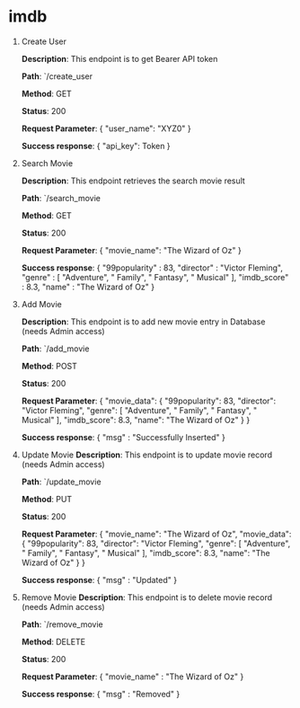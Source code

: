 # imdb

1. Create User

    **Description**: This endpoint is to get Bearer API token

    **Path**: `/create_user

    **Method**: GET

    **Status**: 200
    
    **Request Parameter**:
    {
      "user_name": "XYZ0"
    }

    **Success response**:
    {
      "api_key": Token
    }


2. Search Movie

    **Description**: This endpoint retrieves the search movie result

    **Path**: `/search_movie

    **Method**: GET

    **Status**: 200
    
    **Request Parameter**:
    {
      "movie_name": "The Wizard of Oz"
    }

    **Success response**:
    {
      "99popularity" : 83,
      "director" : "Victor Fleming",
      "genre" : [
        "Adventure",
        " Family",
        " Fantasy",
        " Musical"
      ],
      "imdb_score" : 8.3,
      "name" : "The Wizard of Oz"
    }

3. Add Movie

    **Description**: This endpoint is to add new movie entry in Database (needs Admin access)

    **Path**: `/add_movie

    **Method**: POST

    **Status**: 200
    
    **Request Parameter**:
    {
      "movie_data": {
        "99popularity": 83,
        "director": "Victor Fleming",
        "genre": [
          "Adventure",
          " Family",
          " Fantasy",
          " Musical"
        ],
        "imdb_score": 8.3,
        "name": "The Wizard of Oz"
      }
    }

    **Success response**:
    {
      "msg" : "Successfully Inserted"
    }
  
4. Update Movie
    **Description**: This endpoint is to update movie record (needs Admin access)

    **Path**: `/update_movie

    **Method**: PUT

    **Status**: 200
    
    **Request Parameter**:
    {
      "movie_name": "The Wizard of Oz",
      "movie_data": {
          "99popularity": 83,
          "director": "Victor Fleming",
          "genre": [
            "Adventure",
            " Family",
            " Fantasy",
            " Musical"
          ],
          "imdb_score": 8.3,
          "name": "The Wizard of Oz"
        }
    }

    **Success response**:
    {
      "msg" : "Updated"
    }

5. Remove Movie
    **Description**: This endpoint is to delete movie record (needs Admin access)

    **Path**: `/remove_movie

    **Method**: DELETE

    **Status**: 200
    
    **Request Parameter**:
    {
      "movie_name" : "The Wizard of Oz"
    }

    **Success response**:
    {
      "msg" : "Removed"
    }
